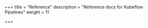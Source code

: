 +++
title = "Reference"
description = "Reference docs for Kubeflow Pipelines"
weight = 11
                    
+++